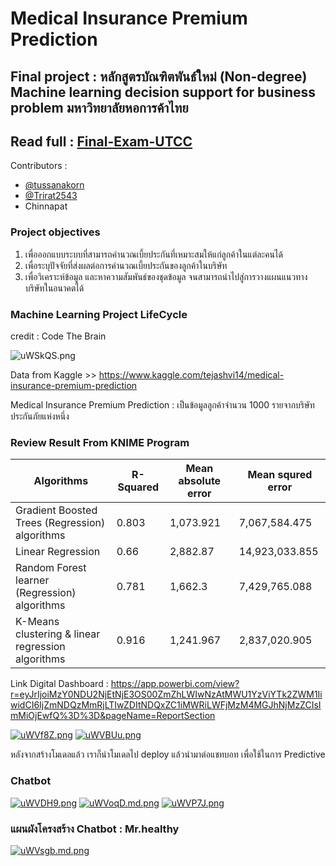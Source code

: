 # Medical Insurance Premium Prediction

## Final project : หลักสูตรบัณฑิตพันธ์ใหม่ (Non-degree) Machine learning decision support for business problem มหาวิทยาลัยหอการค้าไทย

## Read full : [Final-Exam-UTCC](Final-Exam-UTCC.pdf)

Contributors :
- [@tussanakorn](https://github.com/tussanakorn)
- [@Trirat2543](https://github.com/Trirat2543)
- Chinnapat

### Project objectives
1. เพื่อออกแบบระบบที่สามารถคำนวณเบี้ยประกันที่เหมาะสมให้แก่ลูกค้าในแต่ละคนได้ 
2. เพื่อระบุปัจจัยที่ส่งผลต่อการคำนวณเบี้ยประกันของลูกค้าในบริษัท
3. เพื่อวิเคราะห์ข้อมูล และหาความสัมพันธ์ของชุดข้อมูล จนสามารถนำไปสู่การวางแผนแนวทางบริษัทในอนาคตได้

### Machine Learning Project LifeCycle  
credit : Code The Brain

![uWSkQS.png](https://sv1.picz.in.th/images/2021/10/06/uWSkQS.png)

Data from Kaggle >> https://www.kaggle.com/tejashvi14/medical-insurance-premium-prediction

Medical Insurance Premium Prediction : เป็นข้อมูลลูกค้าจำนวน 1000 รายจากบริษัทประกันภัยแห่งหนึ่ง 

### Review Result From KNIME Program

| Algorithms            | R-Squared         | Mean absolute error    | Mean squred error          |
| --------------------- | ------------------|----------------------- | -------------------------- |
|Gradient Boosted Trees (Regression) algorithms| 0.803 | 1,073.921   |7,067,584.475               |
|Linear Regression      | 0.66              | 2,882.87               | 14,923,033.855             |
|Random Forest learner (Regression) algorithms| 0.781  | 1,662.3     | 7,429,765.088              |
|K-Means clustering & linear regression  algorithms| 0.916 | 1,241.967 | 2,837,020.905            |

Link Digital Dashboard : https://app.powerbi.com/view?r=eyJrIjoiMzY0NDU2NjEtNjE3OS00ZmZhLWIwNzAtMWU1YzViYTk2ZWM1IiwidCI6IjZmNDQzMmRjLTIwZDItNDQxZC1iMWRiLWFjMzM4MGJhNjMzZCIsImMiOjEwfQ%3D%3D&pageName=ReportSection

[![uWVf8Z.png](https://sv1.picz.in.th/images/2021/10/06/uWVf8Z.png)](https://www.picz.in.th/image/uWVf8Z)
[![uWVBUu.png](https://sv1.picz.in.th/images/2021/10/06/uWVBUu.png)](https://www.picz.in.th/image/uWVBUu)

หลังจากสร้างโมเดลแล้ว เราก็นำโมเดลไป deploy แล้วนำมาต่อแชทบอท เพื่อใช้ในการ Predictive

### Chatbot 
[![uWVDH9.png](https://sv1.picz.in.th/images/2021/10/06/uWVDH9.png)](https://www.picz.in.th/image/uWVDH9)
[![uWVoqD.md.png](https://sv1.picz.in.th/images/2021/10/06/uWVoqD.md.png)](https://www.picz.in.th/image/uWVoqD)
[![uWVP7J.png](https://sv1.picz.in.th/images/2021/10/06/uWVP7J.png)](https://www.picz.in.th/image/uWVP7J)

### แผนผังโครงสร้าง Chatbot : Mr.healthy
[![uWVsgb.md.png](https://sv1.picz.in.th/images/2021/10/06/uWVsgb.md.png)](https://www.picz.in.th/image/uWVsgb)
